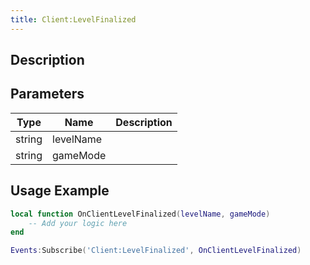```yaml
---
title: Client:LevelFinalized
---
```

## Description

## Parameters

| Type   | Name      | Description |
| ------ | --------- | ----------- |
| string | levelName |             |
| string | gameMode  |             |

## Usage Example

``` lua
local function OnClientLevelFinalized(levelName, gameMode)
    -- Add your logic here
end

Events:Subscribe('Client:LevelFinalized', OnClientLevelFinalized)
```
